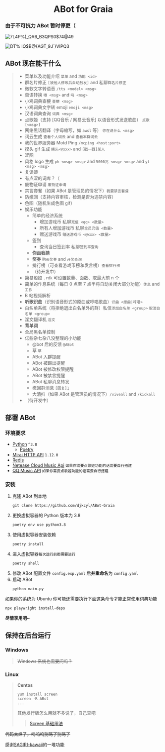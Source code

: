 <div align="center">

# ABot for Graia

</div>

### 由于不可抗力 ABot 暂时停更（
![7L4P%)_QA6_B3QPS0$74@49](https://user-images.githubusercontent.com/59153990/131785951-2d093dac-6d72-489b-a05d-0cbeab710c04.jpg)

![DT% IQ$B@{AGT_9J`}VIPQ3](https://user-images.githubusercontent.com/59153990/131631980-74f08a13-e638-4e7f-a42a-bceb33d75b3b.jpg)

## ABot 现在能干什么

> - 菜单以及功能介绍 `菜单` and `功能 <id>`
> - 群名片修正 `[被他人修改后自动触发]` and 私聊`群名片修正`
> - 微软文字转语音 `/tts <model> <msg>`
> - 兽语转换 `嗷 <msg>` and `呜 <msg>`
> - 小鸡词典查梗 `查梗 <msg>`
> - 小鸡词典文字转 emoji `emoji <msg>`
> - 汉语词典查询 `词典 <msg>`
> - 点歌姬（支持 \[QQ音乐 / 网易云音乐\] 以语音形式发送歌曲） `点歌 [<msg>]`
> - 网络黑话翻译（字母缩写，如 `awsl` 等） `你在说什么 <msg>`
> - 词云生成 `查看个人词云` and `查看本群词云`
> - 我的世界服务器 Motd Ping `/mcping <host:port>`
> - 摸头 gif 生成 `摸头<@xxx>` and `[戳一戳]某人`
> - 涩图
> - 风格 logo 生成 `ph <msg> <msg>` and `5000兆 <msg> <msg>` and `yt <msg> <msg>`
> - 复读姬
> - 有点涩的词库？（
> - 废物证申请 `废物证申请`
> - 禁言套餐（如果 ABot 是管理员的情况下）`我要禁言套餐`
> - 防撤回（支持内容审核，检测是否为违禁内容）
> - 色图（随机生成色图 gif）
> - 娱乐功能
>   - 简单的经济系统
>     - 增加游戏币 私聊`充值 <qq> <数量>`
>     - 所有人增加游戏币 私聊`全员充值 <数量>`
>     - 赠送游戏币 `赠送游戏币 <@xxx> <数量>`
>   - 签到
>     - 查询当日签到率 私聊`签到率查询`
>   - **你画我猜**
>   - **奖券** `购买奖券` and `开奖查询`
>   - 排行榜（可查看游戏币榜和发言榜）`查看排行榜`
>   - （待开发中）
> - 简易骰娘 `.rdk` 可设置数量、面数、取最大前 n 个
> - 简单的作息系统（每日 0 点至 7 点半将自动关闭大部分功能）`休息` and `工作`
> - B 站视频解析
> - **听歌识曲**（识别语音形式的原曲或哼唱歌曲）`识曲 <原曲|哼唱>`
> - 白名单系统（将拒绝退出白名单外的群）私信`添加白名单 <group>` `取消白名单 <group>`
> - 淫文翻译机 `淫文`
> - **背单词**
> - 全局黑名单控制
> - 亿些杂七杂八没整理的小功能
>   - @bot 后的反馈 `@ABot`
>   - 草 `草`
>   - ABot 入群提醒
>   - ABot 被踢出提醒
>   - ABot 被修改权限提醒
>   - ABot 被禁言提醒
>   - ABot 私聊消息转发
>   - 撤回群消息 `[回复]1`
>   - 大清扫（如果 ABot 是管理员的情况下）`/viveall` and `/kickall`
> - （待开发中）

## 部署 ABot

### 环境要求

- [Python](https://www.python.org/) `^3.8`
  - [Poetry](https://python-poetry.org/)
- [Mirai HTTP API](https://github.com/project-mirai/mirai-api-http) `1.12.0`
- [Redis](https://redis.io/)
- [Netease Cloud Music Api](https://github.com/Binaryify/NeteaseCloudMusicApi) `如果你需要点歌姬功能的话需要自行搭建`
- [QQ Music API](https://github.com/Rain120/qq-music-api) `如果你需要点歌姬功能的话需要自行搭建`

### 安装

1. 克隆 ABot 到本地
   ```shell
   git clone https://github.com/djkcyl/ABot-Graia
   ```
2. 更换虚拟容器的 Python 版本为 3.8
   ```shell
   poetry env use python3.8
   ```
3. 使用虚拟容器安装依赖
   ```shell
   poetry install
   ```
4. 进入虚拟容器`每次运行前都需要进行`
   ```shell
   poetry shell
   ```
5. 修改 ABot 配置文件 `config.exp.yaml` 后**并重命名**为 `config.yaml`
6. 启动 ABot
   ```shell
   python main.py
   ```

如果你的系统为 Ubuntu 你可能还需要执行下面这条命令才能正常使用词典功能

```shell
npx playwright install-deps
```

**尽情享用吧~**

## 保持在后台运行

### **Windows**

> ~~Windows 系统也需要问吗？~~

### **Linux**

> **Centos**
>
> ```shell
> yum install screen
> screen -R ABot
> ...
> ```
>
> 其他发行版怎么用就不多说了，自己查吧
> > [Screen 基础用法](https://www.runoob.com/linux/linux-comm-screen.html)

~~代码太烂了，呜呜呜别骂了别骂了~~

感谢[SAGIRI-kawaii](https://github.com/SAGIRI-kawaii)的一堆功能
